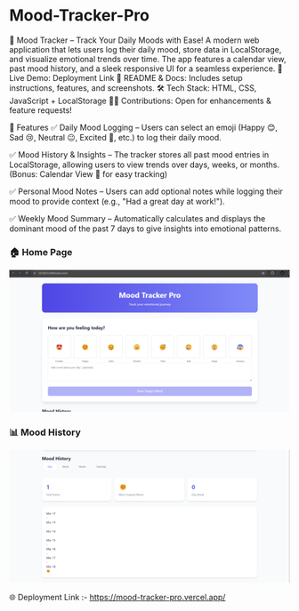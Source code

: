 # Mood-Tracker-Pro
 🌟 Mood Tracker – Track Your Daily Moods with Ease! A modern web application that lets users log their daily mood, store data in LocalStorage, and visualize emotional trends over time. The app features a calendar view, past mood history, and a sleek responsive UI for a seamless experience.  🚀 Live Demo: Deployment Link 📜 README & Docs: Includes setup instructions, features, and screenshots. 🛠️ Tech Stack: HTML, CSS, JavaScript  + LocalStorage 👨‍💻 Contributions: Open for enhancements & feature requests!

 🚀 Features
✅ Daily Mood Logging – Users can select an emoji (Happy 😊, Sad 😢, Neutral 😐, Excited 🤩, etc.) to log their daily mood.

✅ Mood History & Insights – The tracker stores all past mood entries in LocalStorage, allowing users to view trends over days, weeks, or months. (Bonus: Calendar View 📅 for easy tracking)

✅ Personal Mood Notes – Users can add optional notes while logging their mood to provide context (e.g., "Had a great day at work!").

✅ Weekly Mood Summary – Automatically calculates and displays the dominant mood of the past 7 days to give insights into emotional patterns.


### 🏠 Home Page  
![Mood Tracker Home](screenshots/1.png)  

### 📊 Mood History  
![Mood History](screenshots/2.png)  


🌐 Deployment Link :- https://mood-tracker-pro.vercel.app/

